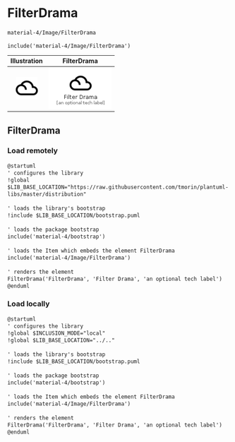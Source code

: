# FilterDrama


```text
material-4/Image/FilterDrama
```

```text
include('material-4/Image/FilterDrama')
```



| Illustration | FilterDrama |
| :---: | :---: |
| ![illustration for Illustration](../../material-4/Image/FilterDrama.png) | ![illustration for FilterDrama](../../material-4/Image/FilterDrama.Local.png) |




## FilterDrama

### Load remotely
```plantuml
@startuml
' configures the library
!global $LIB_BASE_LOCATION="https://raw.githubusercontent.com/tmorin/plantuml-libs/master/distribution"

' loads the library's bootstrap
!include $LIB_BASE_LOCATION/bootstrap.puml

' loads the package bootstrap
include('material-4/bootstrap')

' loads the Item which embeds the element FilterDrama
include('material-4/Image/FilterDrama')

' renders the element
FilterDrama('FilterDrama', 'Filter Drama', 'an optional tech label')
@enduml
```

### Load locally
```plantuml
@startuml
' configures the library
!global $INCLUSION_MODE="local"
!global $LIB_BASE_LOCATION="../.."

' loads the library's bootstrap
!include $LIB_BASE_LOCATION/bootstrap.puml

' loads the package bootstrap
include('material-4/bootstrap')

' loads the Item which embeds the element FilterDrama
include('material-4/Image/FilterDrama')

' renders the element
FilterDrama('FilterDrama', 'Filter Drama', 'an optional tech label')
@enduml
```

